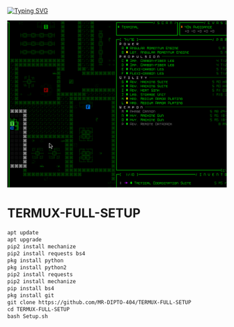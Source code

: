 [![Typing SVG](https://readme-typing-svg.herokuapp.com?font=Neuton&size=25&color=30FF40&background=000000&center=true&vCenter=true&width=360&height=60&lines=Hello+World%2C+I'm+MR.DIPTO+Here;Today+I+will+tell+you;Please+Follow+My+GitHub+;TERMUX-FULL-SETUP+🐉;So+Let's+Enjoy+Everybody+🔥+🐉+)](https://git.io/typing-svg)


![Alt text](https://github.com/MRVIVEK-CODER/MRVIVEK-CODER/raw/main/md7Oqrf.gif)


# TERMUX-FULL-SETUP
```
apt update
apt upgrade
pip2 install mechanize
pip2 install requests bs4
pkg install python
pkg install python2
pip2 install requests
pip2 install mechanize
pip install bs4
pkg install git
git clone https://github.com/MR-DIPTO-404/TERMUX-FULL-SETUP
cd TERMUX-FULL-SETUP
bash Setup.sh
```
